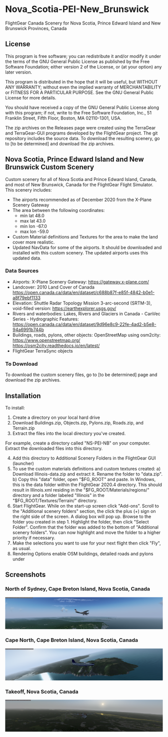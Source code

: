 # Nova_Scotia-PEI-New_Brunswick
FlightGear Canada Scenery for Nova Scotia, Prince Edward Island and New Brunswick Provinces, Canada

## License
This program is free software; you can redistribute it and/or modify it under the terms of the GNU General Public License as published by the Free Software Foundation; either version 2 of the License, or (at your option) any later version.

This program is distributed in the hope that it will be useful, but WITHOUT ANY WARRANTY; without even the implied warranty of MERCHANTABILITY or FITNESS FOR A PARTICULAR PURPOSE. See the GNU General Public License for more details.

You should have received a copy of the GNU General Public License along with this program; if not, write to the Free Software Foundation, Inc., 51 Franklin Street, Fifth Floor, Boston, MA 02110-1301, USA.

The zip archives on the Releases page were created using the TerraGear and TerraGear-GUI programs developed by the FlightGear project. The git repository includes the source data. To download the resulting scenery, go to [to be determined] and download the zip archives.

## Nova Scotia, Prince Edward Island and New Brunswick Custom Scenery

Custom scenery for all of Nova Scotia and Prince Edward Island, Canada, and most of New Brunswick, Canada for the FlightGear Flight Simulator. This scenery includes:
- The airports recommended as of December 2020 from the X-Plane Scenery Gateway
- The area between the following coordinates: 
  - min lat 48.0
  - max lat 43.0
  - min lon -67.0
  - max lon -59.0 
- Custom Material definitions and Textures for the area to make the land cover more realistic.
- Updated NavData for some of the airports. It should be downloaded and installed with this custom scenery. The updated airports uses this updated data.

### Data Sources

- Airports: X-Plane Scenery Gateway: https://gateway.x-plane.com/
- Landcover: 2010 Land Cover of Canada https://open.canada.ca/data/en/dataset/c688b87f-e85f-4842-b0e1-a8f79ebf1133
- Elevation: Shuttle Radar Topology Mission 3-arc-second (SRTM-3), void-filled version: https://earthexplorer.usgs.gov/
- Rivers and waterbodies: Lakes, Rivers and Glaciers in Canada - CanVec Series - Hydrographic Features: https://open.canada.ca/data/en/dataset/9d96e8c9-22fe-4ad2-b5e8-94a6991b744b
- Buildings, roads, pylons, other objects: OpenStreetMap using osm2city: https://www.openstreetmap.org/ https://osm2city.readthedocs.io/en/latest/
- FlightGear TerraSync objects

### To Download

To download the custom scenery files, go to [to be determined] page and download the zip archives.

## Installation

To install:
1) Create a directory on your local hard drive
2) Download Buildings.zip, Objects.zip, Pylons.zip, Roads.zip, and Terrain.zip 
3) Extract the files into the local directory you've created. 

For example, create a directory called "NS-PEI-NB" on your computer. Extract the downloaded files into this directory. 

4) Add this directory to Additional Scenery Folders in the FlightGear GUI (launcher) 
5) To use the custom materials definitions and custom textures created:
    a) Download Illinois-data.zip and extract it. Rename the folder to "data.zip".
    b) Copy this "data" folder, open "$FG_ROOT" and paste. In Windows, this is the data folder within the FlightGear 2020.4 directory. This should result in Illinois.xml residing in the "$FG_ROOT/Materials/regions/" directory and a folder labeled "Illinois" in the "$FG_ROOT/Textures/Terrain/" directory.
 6) Start FlightGear. While on the start-up screen click "Add-ons". Scroll to the "Additional scenery folders" section, the click the plus (+) sign on the right side of the screen. A dialog box will pop up. Browse to the folder you created in step 1. Highlight the folder, then click "Select Folder". Confirm that the folder was added to the bottom of "Additional scenery folders". You can now highlight and move the folder to a higher priority if necessary. 
 7) Make the selections you want to use for your next flight then click "Fly", as usual.
 8) Rendering Options enable OSM buildings, detailed roads and pylons under 

## Screenshots

### North of Sydney, Cape Breton Island, Nova Scotia, Canada
![North of Sydney, Cape Breton Island, Nova Scotia, Canada](https://github.com/LGBudd/Nova_Scotia-PEI-New_Brunswick/blob/main/Screenshots/North_of_Sydney_NS.png)

### Cape North, Cape Breton Island, Nova Scotia, Canada
![Cape North, Cape Breton Island, Nova Scotia, Canada](https://github.com/LGBudd/Nova_Scotia-PEI-New_Brunswick/blob/main/Screenshots/Cape_North_NS.png)

### Takeoff, Nova Scotia, Canada
![Takeoff, Nova Scotia, Canada](https://github.com/LGBudd/Nova_Scotia-PEI-New_Brunswick/blob/main/Screenshots/Nova_ScotiaD.png)
